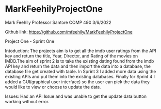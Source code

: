 # MarkFeehilyProjectOne
Mark Feehily 
Professor Santore 
COMP 490 
3/6/2022

Github link: https://github.com/mfeehily/MarkFeehilyProjectOne
 
Project One - Sprint One 

Intoduction:
The projects aim is to get all the imdb user ratings from the API key and return the title, Year, Director, and Rating of the movies 
on IMDB.The aim of sprint 2 is to take the existing dating found from the imdb API key and return the data and then import the data into a database, the 
database file get created with table. In Sprint 3 I added more data using the existing APIs and put them into the existing databases. Finally for Sprint 4 
I added a GUI(graphical user interface) so the user can pick the data they would like to view or choose to update the data.
 
Issues:
Had an API Issue and was unable to get the update data button working without error. 
